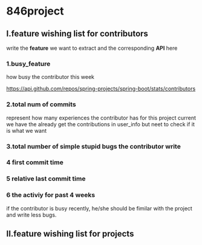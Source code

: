 # 846project

## I.feature wishing list for contributors

write the **feature** we want to extract and the corresponding **API** here

### 1.busy_feature
how busy the contributor this week

https://api.github.com/repos/spring-projects/spring-boot/stats/contributors

### 2.total num of commits
represent how many experiences the contributor has for this project
current we have the already get the contributions in user_info
but neet to check if it is what we want

### 3.total number of simple stupid bugs the contributor write

### 4 first commit time

### 5 relative last commit time

### 6 the activiy for past 4 weeks
if the contributor is busy recently, he/she should be fimilar with the project and write less bugs.

## II.feature wishing list for projects

